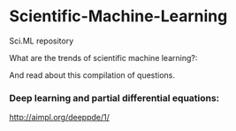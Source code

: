 # Scientific-Machine-Learning
Sci.ML repository

What are the trends of scientific machine learning?:



And read about this compilation of questions.
### Deep learning and partial differential equations:

<http://aimpl.org/deeppde/1/>

